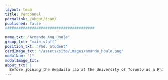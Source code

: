 ```yaml
---
layout: team
title: Personnel
permalink: /about/team/
published: false
########################################

name_txt: "Armande Ang Houle"
group_txt: "main-staff"
position_txt: "Phd. Student"
cardImage_txt: "/assets/site/images/amande_houle.png"
modalNum: "1"
modalImage_txt:
about_txt: |
  Before joining the Awadalla lab at the University of Toronto as a PhD student in 2015 I was awarded a BSc and a MSc in bioinformatics from the University of Montreal. In the context of my MSc, I created methods to analyze the allelic variation of polymorphic repetitive genes from Next-Generation Sequencing data. I am broadly interested in the integration of heterogeneous sources of biological data. The goal of my dissertation is to further understand the expression of meiosis specific genes, especially those involved in recombination processes. I aim to investigate how these genes influence the genomic landscape across different cancer types.
---
```

